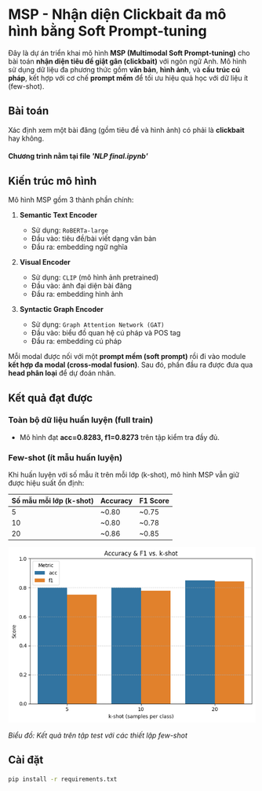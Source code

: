 # MSP - Nhận diện Clickbait đa mô hình bằng Soft Prompt-tuning

Đây là dự án triển khai mô hình **MSP (Multimodal Soft Prompt-tuning)** cho bài toán **nhận diện tiêu đề giật gân (clickbait)** với ngôn ngữ Anh. Mô hình sử dụng dữ liệu đa phương thức gồm **văn bản**, **hình ảnh**, và **cấu trúc cú pháp**, kết hợp với cơ chế **prompt mềm** để tối ưu hiệu quả học với dữ liệu ít (few-shot).

## Bài toán

Xác định xem một bài đăng (gồm tiêu đề và hình ảnh) có phải là **clickbait** hay không.

#### Chương trình nằm tại file _'NLP final.ipynb'_

## Kiến trúc mô hình

Mô hình MSP gồm 3 thành phần chính:

1. **Semantic Text Encoder**

   - Sử dụng: `RoBERTa-large`
   - Đầu vào: tiêu đề/bài viết dạng văn bản
   - Đầu ra: embedding ngữ nghĩa

2. **Visual Encoder**

   - Sử dụng: `CLIP` (mô hình ảnh pretrained)
   - Đầu vào: ảnh đại diện bài đăng
   - Đầu ra: embedding hình ảnh

3. **Syntactic Graph Encoder**
   - Sử dụng: `Graph Attention Network (GAT)`
   - Đầu vào: biểu đồ quan hệ cú pháp và POS tag
   - Đầu ra: embedding cú pháp

Mỗi modal được nối với một **prompt mềm (soft prompt)** rồi đi vào module **kết hợp đa modal (cross-modal fusion)**. Sau đó, phần đầu ra được đưa qua **head phân loại** để dự đoán nhãn.

## Kết quả đạt được

### Toàn bộ dữ liệu huấn luyện (full train)

- Mô hình đạt **acc=0.8283, f1=0.8273** trên tập kiểm tra đầy đủ.

### Few-shot (ít mẫu huấn luyện)

Khi huấn luyện với số mẫu ít trên mỗi lớp (k-shot), mô hình MSP vẫn giữ được hiệu suất ổn định:

| Số mẫu mỗi lớp (k-shot) | Accuracy | F1 Score |
| ----------------------- | -------- | -------- |
| 5                       | ~0.80    | ~0.75    |
| 10                      | ~0.80    | ~0.78    |
| 20                      | ~0.86    | ~0.85    |

![Biểu đồ accuracy và F1 theo k-shot](data_csv/output.png)

_Biểu đồ: Kết quả trên tập test với các thiết lập few-shot_

## Cài đặt

```bash
pip install -r requirements.txt
```
